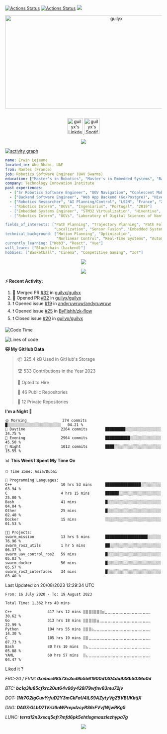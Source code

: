 [![Actions Status](https://github.com/guilyx/guilyx/workflows/wakatime-stats/badge.svg)](https://github.com/guilyx/guilyx/actions)
[![Actions Status](https://github.com/guilyx/guilyx/workflows/update-gh-activity/badge.svg)](https://github.com/guilyx/guilyx/actions)
![](https://visitor-badge.glitch.me/badge?page_id=guilyx.guilyx)

<!-- <p align="center">
<img alt="loficity" width="600px" src="https://github.com/HyunCafe/HyunCafe/raw/main/assests/loficity.gif"</img>
</p> -->

<p align="center">
  <img src="https://socialify.git.ci/guilyx/guilyx/image?font=Source%20Code%20Pro&forks=1&issues=1&language=1&name=1&owner=1&pattern=Plus&pulls=1&stargazers=1&theme=Dark" alt="guilyx" width="700" height="300" />
</p>

<p align="center">
<br/>
<a href="https://www.linkedin.com/in/erwinlejeune-lkn">
  <img alt="guilyx's LinkdeIN" width="50px" src="https://user-images.githubusercontent.com/43545812/144035037-0f415fc7-9f96-4517-a370-ccc6e78a714b.png" />
</a>
<a href="https://open.spotify.com/user/11147618695?si=zZFn6uAGRLyoU02lsG50GA">
  <img alt="guilyx's Spotify" width="50px" src="https://user-images.githubusercontent.com/43545812/144035120-1ad5169b-91c7-4078-bef9-6a82c733f373.png" />
</a>
<br>
</p>

<p align="center">
  <img alig src="https://github-profile-trophy.vercel.app/?username=guilyx&theme=onedark&column=-1" />
</p>

[![activity graph](https://github-readme-activity-graph.vercel.app/graph?username=guilyx&theme=github-dark-dimmed&custom_title=Guilyx%20Activity%20Graph&hide_border=true)](https://github.com/ashutosh00710/github-readme-activity-graph)

```yaml
name: Erwin Lejeune
located_in: Abu Dhabi, UAE
from: Nantes (France)
job: Robotics Software Engineer (UAV Swarms)
education: ["Master's in Robotics", "Master's in Embedded Systems", "Bachelor's in Electronics"]
company: Technology Innovation Institute
past experiences: 
  - ["Sr Robotics Software Engineer", "UGV Navigation", "Coalescent Mobile Robotics", "Denmark", "2021-2022"]
  - ["Backend Software Engineer", "Web App Backend (Go/Postgre)", "Hiventive", "Fully Remote", "2020-2021"]
  - ["Robotics Researcher", "AI Planning/Control", "LS2N", "France", "2019-2021]
  - ["Robotics Intern", "UGVs", "Ingeniarius", "Portugal", "2019"]
  - ["Embedded Systems Engineer", "STM32 Virtualization", "Hiventive", "France", "2018-2019"]
  - ["Robotics Intern", "UGVs", "Laboratory of Digital Sciences of Nantes (LS2N)", "France", "2019"]

fields_of_interests: ["Path Planning", "Trajectory Planning", "Path Following", "Behaviour Planning", 
                      "Localization", "Sensor Fusion", "Embedded Systems"]
technical_background: ["Motion Planning", "Optimization", 
                       "Nonlinear Control", "Real-Time Systems", "Automated Planning"]
currently_learning: ["Web3", "React", "Vue"]
will_learn: ["Blockchain (backend)"]
hobbies: ["Basketball", "Cinema", "Competitive Gaming", "IoT"]
```

<p align="center">
  <img src="https://spotify-github-profile.vercel.app/api/view?uid=11147618695&cover_image=true&theme=novatorem&show_offline=true&background_color=121212&interchange=false&bar_color=53b14f&bar_color_cover=false">
</p>

<p align="center">
  <img src="https://spotify-recently-played-readme.vercel.app/api?user=11147618695&count=5">
</p>


**:zap: Recent Activity:**

<!--START_SECTION:activity-->
1. 🎉 Merged PR [#32](https://github.com/guilyx/guilyx/pull/32) in [guilyx/guilyx](https://github.com/guilyx/guilyx)
2. 💪 Opened PR [#32](https://github.com/guilyx/guilyx/pull/32) in [guilyx/guilyx](https://github.com/guilyx/guilyx)
3. ❗ Opened issue [#19](https://github.com/andyruwruw/andyruwruw/issues/19) in [andyruwruw/andyruwruw](https://github.com/andyruwruw/andyruwruw)
4. ❗ Opened issue [#25](https://github.com/ByFishh/zk-flow/issues/25) in [ByFishh/zk-flow](https://github.com/ByFishh/zk-flow)
5. ❗️ Closed issue [#20](https://github.com/guilyx/guilyx/issues/20) in [guilyx/guilyx](https://github.com/guilyx/guilyx)
<!--END_SECTION:activity-->

<!--START_SECTION:waka-->
![Code Time](http://img.shields.io/badge/Code%20Time-1%2C362%20hrs%2040%20mins-blue)

![Lines of code](https://img.shields.io/badge/From%20Hello%20World%20I%27ve%20Written-74.2%20million%20lines%20of%20code-blue)

**🐱 My GitHub Data** 

> 📦 325.4 kB Used in GitHub's Storage 
 > 
> 🏆 533 Contributions in the Year 2023
 > 
> 💼 Opted to Hire
 > 
> 📜 46 Public Repositories 
 > 
> 🔑 12 Private Repositories 
 > 
**I'm a Night 🦉** 

```text
🌞 Morning                274 commits         █░░░░░░░░░░░░░░░░░░░░░░░░   04.21 % 
🌆 Daytime                2264 commits        █████████░░░░░░░░░░░░░░░░   34.75 % 
🌃 Evening                2964 commits        ███████████░░░░░░░░░░░░░░   45.50 % 
🌙 Night                  1013 commits        ████░░░░░░░░░░░░░░░░░░░░░   15.55 % 
```


📊 **This Week I Spent My Time On** 

```text
🕑︎ Time Zone: Asia/Dubai

💬 Programming Languages: 
C++                      10 hrs 53 mins      ████████████████░░░░░░░░░   63.94 % 
C                        4 hrs 15 mins       ██████░░░░░░░░░░░░░░░░░░░   25.00 % 
Bash                     41 mins             █░░░░░░░░░░░░░░░░░░░░░░░░   04.04 % 
Other                    25 mins             █░░░░░░░░░░░░░░░░░░░░░░░░   02.48 % 
Docker                   15 mins             ░░░░░░░░░░░░░░░░░░░░░░░░░   01.53 % 

🐱‍💻 Projects: 
swarm_mission            13 hrs 5 mins       ███████████████████░░░░░░   76.96 % 
swarm_ros2_utils         1 hr 5 mins         ██░░░░░░░░░░░░░░░░░░░░░░░   06.37 % 
swarm_uav_control_ros2   59 mins             █░░░░░░░░░░░░░░░░░░░░░░░░   05.83 % 
swarm_docker             56 mins             █░░░░░░░░░░░░░░░░░░░░░░░░   05.57 % 
swarm_ros2_interfaces    34 mins             █░░░░░░░░░░░░░░░░░░░░░░░░   03.40 % 
```


 Last Updated on 20/08/2023 12:29:34 UTC
<!--END_SECTION:waka-->

<!--START_SECTION:waka-simple-->

```text
From: 16 July 2020 - To: 19 August 2023

Total Time: 1,362 hrs 40 mins

C++                417 hrs 12 mins ⣿⣿⣿⣿⣿⣿⣿⣶⣀⣀⣀⣀⣀⣀⣀⣀⣀⣀⣀⣀⣀⣀⣀⣀⣀   30.62 %
Go                 313 hrs 18 mins ⣿⣿⣿⣿⣿⣶⣀⣀⣀⣀⣀⣀⣀⣀⣀⣀⣀⣀⣀⣀⣀⣀⣀⣀⣀   22.99 %
Python             194 hrs 55 mins ⣿⣿⣿⣦⣀⣀⣀⣀⣀⣀⣀⣀⣀⣀⣀⣀⣀⣀⣀⣀⣀⣀⣀⣀⣀   14.30 %
C                  105 hrs 19 mins ⣿⣿⣀⣀⣀⣀⣀⣀⣀⣀⣀⣀⣀⣀⣀⣀⣀⣀⣀⣀⣀⣀⣀⣀⣀   07.73 %
Bash               80 hrs 10 mins  ⣿⣦⣀⣀⣀⣀⣀⣀⣀⣀⣀⣀⣀⣀⣀⣀⣀⣀⣀⣀⣀⣀⣀⣀⣀   05.88 %
YAML               60 hrs 57 mins  ⣿⣄⣀⣀⣀⣀⣀⣀⣀⣀⣀⣀⣀⣀⣀⣀⣀⣀⣀⣀⣀⣀⣀⣀⣀   04.47 %
```

<!--END_SECTION:waka-simple-->

Liked it ?

*ERC-20 / EVM: **0xebcc98573c3cd9b5b61900d1304da938b5036a0d***

*BTC: **bc1q3lu85cfkrc20ut64v90y428l79wfnv83mu72jv***

*DOT: **1Nt7G2igCuvYrfuD2Y3mCkFaU4iLS9AZytyVgZ5VBUKktjX***

*DAG: **DAG7rGLbD71VrU6nWPrepdzcyRS6rFVvfWjwRKg5***

*LUNC: **terra12n3xscq5efr7mfd6pk5ehtlsgmaazlezhypa7g***

<p align="center">
  <img src="https://capsule-render.vercel.app/api?type=waving&color=gradient&height=60&section=footer"/>
</p>
